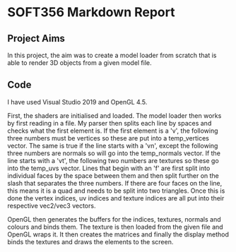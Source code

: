 # SOFT356 Markdown Report
## Project Aims
In this project, the aim was to create a model loader from scratch that is able to render 3D objects from a given model file.
## Code
I have used Visual Studio 2019 and OpenGL 4.5.

First, the shaders are initialised and loaded. The model loader then works by first reading in a file. My parser then splits each line by spaces and checks what the first element is. If the first element is a 'v', the following three numbers must be vertices so these are put into a temp_vertices vector. The same is true if the line starts with a 'vn', except the following three numbers are normals so will go into the temp_normals vector. If the line starts with a 'vt', the following two numbers are textures so these go into the temp_uvs vector. Lines that begin with an 'f' are first split into individual faces by the space between them and then split further on the slash that separates the three numbers. If there are four faces on the line, this means it is a quad and needs to be split into two triangles. Once this is done the vertex indices, uv indices and texture indices are all put into their respective vec2/vec3 vectors.

OpenGL then generates the buffers for the indices, textures, normals and colours and binds them. The texture is then loaded from the given file and OpenGL wraps it. It then creates the matrices and finally the display method binds the textures and draws the elements to the screen.


